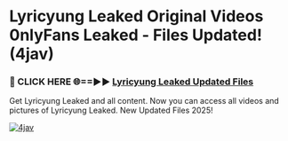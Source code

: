 # Lyricyung Leaked Original Videos 0nlyFans Leaked - Files Updated! (4jav)

<h3>🔴 CLICK HERE 🌐==►► <a href="https://tinyurl.com/ehrbuxhb" rel="nofollow">Lyricyung Leaked Updated Files</a></h3>

Get Lyricyung Leaked and all content. Now you can access all videos and pictures of Lyricyung Leaked. New Updated Files 2025!

[![4jav](https://i.imgur.com/lVYEuWS.gif)](https://tinyurl.com/ehrbuxhb)
